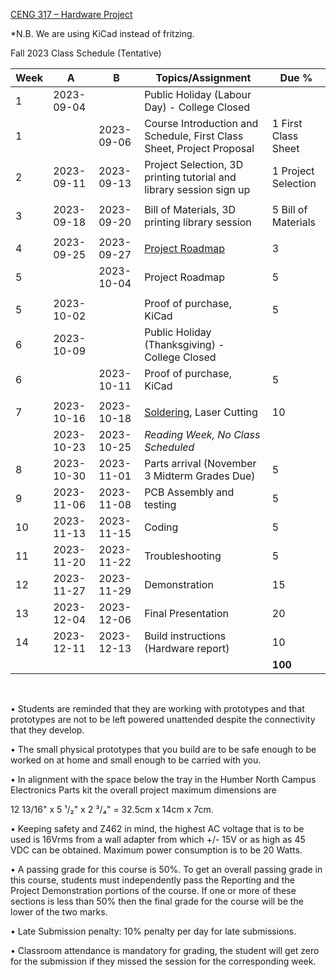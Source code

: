 [CENG 317 – Hardware
Project](https://humber.ca/transferoptions/course-outlines/outline.html?code=CENG%20317)

*N.B. We are using KiCad instead of fritzing.

Fall 2023 Class Schedule (Tentative)


|Week|A         |B         |Topics/Assignment                                                                                         | Due %               |
|----|----------|----------|----------------------------------------------------------------------------------------------------------|---------------------|
|1   |2023-09-04|          |Public Holiday (Labour Day) - College Closed                                                              |                     |
|1   |          |2023-09-06|Course Introduction and Schedule, First Class Sheet, Project Proposal                                     |1 First Class Sheet  |
|2   |2023-09-11|2023-09-13|Project Selection, 3D printing tutorial and library session sign up                                       |1 Project Selection  |
|    |          |          |                                                                                                          |                     |
|3   |2023-09-18|2023-09-20|Bill of Materials, 3D printing library session                                                            |5 Bill of Materials  |
|    |          |          |                                                                                                          |                     |
|4   |2023-09-25|2023-09-27|[Project Roadmap](https://github.blog/changelog/2023-01-31-roadmap-in-projects-public-beta/)              |3                    |
|5   |          |2023-10-04|Project Roadmap                                                                                           |5                    |
|    |          |          |                                                                                                          |                     |
|5   |2023-10-02|          |Proof of purchase, KiCad                                                                                  |5                    |
|6   |2023-10-09|          |Public Holiday (Thanksgiving) - College Closed
|6   |          |2023-10-11|Proof of purchase, KiCad                                                                                  |5                    |
|    |          |          |                                                                                                          |                     |
|7   |2023-10-16|2023-10-18|[Soldering](https://www.linkedin.com/learning/learning-soldering-for-electronics/solder-for-electronic-products-and-manufacturing), Laser Cutting |10                   |
|    |2023-10-23|2023-10-25|*Reading Week, No Class Scheduled*                                                                        |                     |
|8   |2023-10-30|2023-11-01|Parts arrival (November 3 Midterm Grades Due)                                                             |5                    |
|9   |2023-11-06|2023-11-08|PCB Assembly and testing                                                                                  |5                    |
|10  |2023-11-13|2023-11-15|Coding                                                                                                    |5                    |
|11  |2023-11-20|2023-11-22|Troubleshooting                                                                                           |5                    |
|12  |2023-11-27|2023-11-29|Demonstration                                                                                             |15                    |
|13  |2023-12-04|2023-12-06|Final Presentation                                                                                        |20                   |
|14  |2023-12-11|2023-12-13|Build instructions (Hardware report)                                                                      |10                   |
|    |          |          |                                                                                                          |**100**              |

 

• Students are reminded that they are working with prototypes and that
prototypes are not to be left powered unattended despite the connectivity that
they develop.

• The small physical prototypes that you build are to be safe enough to be
worked on at home and small enough to be carried with you.

• In alignment with the space below the tray in the Humber North Campus
Electronics Parts kit the overall project maximum dimensions are

12 13/16" x 5 ¹/₂" x 2 ³/₄" = 32.5cm x 14cm x 7cm.

• Keeping safety and Z462 in mind, the highest AC voltage that is to be used is
16Vrms from a wall adapter from which +/- 15V or as high as 45 VDC can be
obtained. Maximum power consumption is to be 20 Watts.

• A passing grade for this course is 50%. To get an overall passing grade in
this course, students must independently pass the Reporting and the Project
Demonstration portions of the course. If one or more of these sections is less
than 50% then the final grade for the course will be the lower of the two marks.

• Late Submission penalty: 10% penalty per day for late submissions.

• Classroom attendance is mandatory for grading, the student will get zero for
the submission if they missed the session for the corresponding week.
